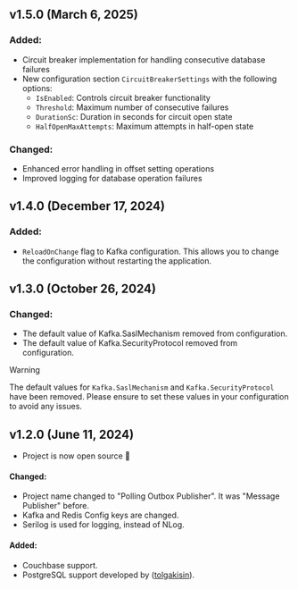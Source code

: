 ## v1.5.0 (March 6, 2025)

### Added:
- Circuit breaker implementation for handling consecutive database failures
- New configuration section `CircuitBreakerSettings` with the following options:
    - `IsEnabled`: Controls circuit breaker functionality
    - `Threshold`: Maximum number of consecutive failures
    - `DurationSc`: Duration in seconds for circuit open state
    - `HalfOpenMaxAttempts`: Maximum attempts in half-open state

### Changed:
- Enhanced error handling in offset setting operations
- Improved logging for database operation failures

## v1.4.0 (December 17, 2024)

### Added:
- `ReloadOnChange` flag to Kafka configuration. This allows you to change the configuration without restarting the application.

## v1.3.0 (October 26, 2024)

### Changed:
- The default value of Kafka.SaslMechanism removed from configuration.
- The default value of Kafka.SecurityProtocol removed from configuration.

> [!WARNING]
> The default values for `Kafka.SaslMechanism` and `Kafka.SecurityProtocol` have been removed. Please ensure to set these values in your configuration to avoid any issues.

## v1.2.0 (June 11, 2024)

- Project is now open source 🥳

#### Changed:
- Project name changed to "Polling Outbox Publisher". It was "Message Publisher" before.
- Kafka and Redis Config keys are changed.
- Serilog is used for logging, instead of NLog.
#### Added:
- Couchbase support.
- PostgreSQL support developed by ([tolgakisin](https://github.com/tolgakisin)).